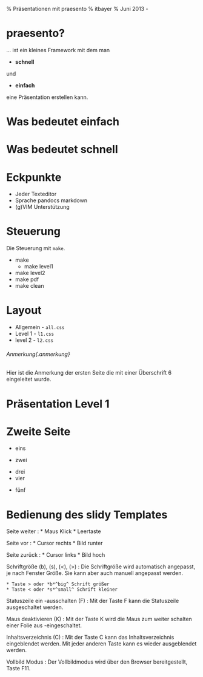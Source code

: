 % Präsentationen mit praesento
% itbayer
% Juni 2013 -


praesento?
==========

... ist ein kleines Framework mit dem man 

- **schnell** 

und 

- **einfach** 

eine Präsentation erstellen kann.

Was bedeutet einfach
====================

Was bedeutet schnell
====================

Eckpunkte
=========

- Jeder Texteditor
- Sprache pandocs markdown
- (g)VIM Unterstützung



Steuerung
=========

Die Steuerung mit  `make`.

- make 
	- make level1
- make level2
- make pdf
- make clean

Layout
======

- Allgemein - `all.css`
- Level 1 - `l1.css`
- level 2 - `l2.css`


###### Anmerkung{.anmerkung}

Hier ist die Anmerkung der ersten Seite die mit einer Überschrift 6
eingeleitet wurde.

Präsentation Level 1
====================



Zweite Seite
============

* eins
+ zwei
- drei
- vier
+ fünf





Bedienung des slidy Templates
=============================

Seite weiter
:	* Maus Klick
	* Leertaste

Seite vor
:	* Cursor rechts
	* Bild runter

Seite zurück 
:	* Cursor links
	* Bild hoch

Schriftgröße (b), (s), (<), (>)
:	Die Schriftgröße wird automatisch angepasst, je nach Fenster Größe.
	Sie kann aber auch manuell angepasst werden.
	
	* Taste > oder *b*^big^ Schrift größer
	* Taste < oder *s*^small^ Schrift kleiner

Statuszeile ein -ausschalten (F)
:	Mit der Taste F kann die Statuszeile ausgeschaltet werden.

Maus deaktivieren (K)
:	Mit der Taste K wird die Maus zum weiter schalten einer Folie aus -eingeschaltet.

Inhaltsverzeichnis (C)
:	Mit der Taste C kann das Inhaltsverzeichnis eingeblendet werden.
	Mit jeder anderen Taste kann es wieder ausgeblendet werden.

Vollbild Modus
:	Der Vollbildmodus wird über den Browser bereitgestellt, Taste F11.
